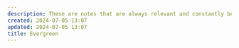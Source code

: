 ```yaml
---
description: These are notes that are always relevant and constantly being updated and grown throughout the year.
created: 2024-07-05 13:07
updated: 2024-07-05 13:07
title: Evergreen
---
```


